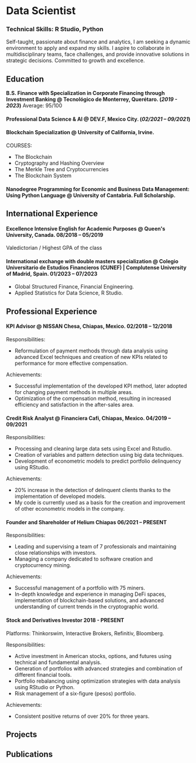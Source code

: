 # Data Scientist
### Technical Skills: R Studio, Python

Self-taught, passionate about finance and analytics, I am seeking a dynamic environment to apply and expand my skills. I aspire to collaborate in multidisciplinary teams, face challenges, and provide innovative solutions in strategic decisions. Committed to growth and excellence.

## Education

**B.S. Finance with Specialization in Corporate Financing through Investment Banking @ Tecnológico de Monterrey, Querétaro. (_2019 - 2023_)**
Average: 95/100

#### Professional Data Science & AI @ DEV.F, Mexico City. (_02/2021 – 09/2021_)

#### Blockchain Specialization @ University of California, Irvine. 
COURSES:
- The Blockchain
- Cryptography and Hashing Overview
- The Merkle Tree and Cryptocurrencies
- The Blockchain System

#### Nanodegree Programming for Economic and Business Data Management: Using Python Language @ University of Cantabria. Full Scholarship.

## International Experience

#### Excellence Intensive English for Academic Purposes @ Queen's University, Canada. 08/2018 – 05/2019
Valedictorian / Highest GPA of the class

#### International exchange with double masters specialization @ Colegio Universitario de Estudios Financieros (CUNEF) | Complutense University of Madrid, Spain. 01/2023 – 07/2023
- Global Structured Finance, Financial Engineering.
- Applied Statistics for Data Science, R Studio.

## Professional Experience

#### KPI Advisor @ NISSAN Chesa, Chiapas, Mexico. 02/2018 – 12/2018
Responsibilities:
- Reformulation of payment methods through data analysis using advanced Excel techniques and creation of new KPIs related to performance for more effective compensation.

Achievements:
- Successful implementation of the developed KPI method, later adopted for changing payment methods in multiple areas.
- Optimization of the compensation method, resulting in increased efficiency and satisfaction in the after-sales area.

#### Credit Risk Analyst @ Financiera Cafi, Chiapas, Mexico. 04/2019 – 09/2021
Responsibilities:
- Processing and cleaning large data sets using Excel and Rstudio.
- Creation of variables and pattern detection using big data techniques.
- Development of econometric models to predict portfolio delinquency using RStudio.

Achievements:
- 20% increase in the detection of delinquent clients thanks to the implementation of developed models.
- My code is currently used as a basis for the creation and improvement of other econometric models in the company.

#### Founder and Shareholder of Helium Chiapas 06/2021 – PRESENT
Responsibilities:
- Leading and supervising a team of 7 professionals and maintaining close relationships with investors.
- Managing a company dedicated to software creation and cryptocurrency mining.

Achievements:
- Successful management of a portfolio with 75 miners.
- In-depth knowledge and experience in managing DeFi spaces, implementation of blockchain-based solutions, and advanced understanding of current trends in the cryptographic world.

#### Stock and Derivatives Investor 2018 - PRESENT
Platforms: Thinkorswim, Interactive Brokers, Refinitiv, Bloomberg.

Responsibilities:
- Active investment in American stocks, options, and futures using technical and fundamental analysis.
- Generation of portfolios with advanced strategies and combination of different financial tools.
- Portfolio rebalancing using optimization strategies with data analysis using RStudio or Python.
- Risk management of a six-figure (pesos) portfolio.

Achievements:
- Consistent positive returns of over 20% for three years.

## Projects

## Publications



